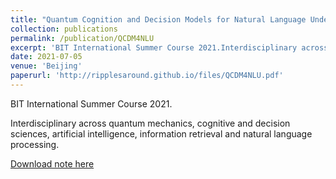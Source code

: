```yaml
---
title: "Quantum Cognition and Decision Models for Natural Language Understanding"
collection: publications
permalink: /publication/QCDM4NLU
excerpt: 'BIT International Summer Course 2021.Interdisciplinary across quantum mechanics, cognitive and decision sciences, artificial intelligence, information retrieval and natural language processing.'
date: 2021-07-05
venue: 'Beijing'
paperurl: 'http://ripplesaround.github.io/files/QCDM4NLU.pdf'
---
```

BIT International Summer Course 2021.

Interdisciplinary across quantum mechanics, cognitive and decision sciences, artificial intelligence, information retrieval and natural language processing.

[Download note here](http://ripplesaround.github.io/files/QCDM4NLU.pdf)
